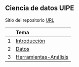 ## Ciencia de datos UIPE

Sitio del repositorio [URL](https://silil.github.io/uipe)

||Tema|
|:-------|:-------|
|1|[Introducción](./0_introduccion.md)|
|2|[Datos](./1_datos.md)|
|3|[Herramientas-Análisis](./2_herramientas)|

